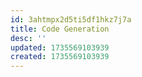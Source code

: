 ```yaml
---
id: 3ahtmpx2d5ti5df1hkz7j7a
title: Code Generation
desc: ''
updated: 1735569103939
created: 1735569103939
---
```

